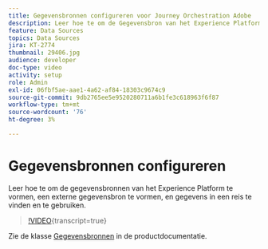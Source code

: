 ```yaml
---
title: Gegevensbronnen configureren voor Journey Orchestration Adobe
description: Leer hoe te om de Gegevensbron van het Experience Platform te vormen, een externe gegevensbron te vormen, en gegevens in een reis te vinden en te gebruiken.
feature: Data Sources
topics: Data Sources
jira: KT-2774
thumbnail: 29406.jpg
audience: developer
doc-type: video
activity: setup
role: Admin
exl-id: 06fbf5ae-aae1-4a62-af84-18303c9674c9
source-git-commit: 9db2765ee5e9520280711a6b1fe3c618963f6f87
workflow-type: tm+mt
source-wordcount: '76'
ht-degree: 3%

---
```


# Gegevensbronnen configureren

Leer hoe te om de gegevensbronnen van het Experience Platform te vormen, een externe gegevensbron te vormen, en gegevens in een reis te vinden en te gebruiken.

>[!VIDEO](https://video.tv.adobe.com/v/29406?learn=on){transcript=true}

Zie de klasse [Gegevensbronnen](https://experienceleague.adobe.com/docs/journeys/using/data-source-journeys/about-data-sources.html?lang=en) in de productdocumentatie.

